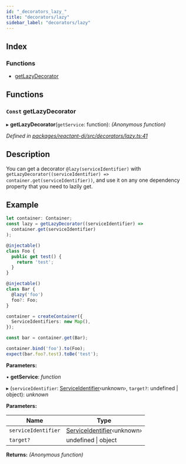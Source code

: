 ```yaml
---
id: "_decorators_lazy_"
title: "decorators/lazy"
sidebar_label: "decorators/lazy"
---
```


## Index

### Functions

* [getLazyDecorator](_decorators_lazy_.md#const-getlazydecorator)

## Functions

### `Const` getLazyDecorator

▸ **getLazyDecorator**(`getService`: function): *(Anonymous function)*

*Defined in [packages/reactant-di/src/decorators/lazy.ts:41](https://github.com/unadlib/reactant/blob/a019d587/packages/reactant-di/src/decorators/lazy.ts#L41)*

## Description

You can get a decorator `@lazy(serviceIdentifier)` with `getLazyDecorator((serviceIdentifier) => container.get(serviceIdentifier))`,
and use it on any one dependency property that you need to lazily get.

## Example

```ts
let container: Container;
const lazy = getLazyDecorator((serviceIdentifier) =>
  container.get(serviceIdentifier)
);

@injectable()
class Foo {
  public get test() {
    return 'test';
  }
}

@injectable()
class Bar {
  @lazy('foo')
  foo?: Foo;
}

container = createContainer({
  ServiceIdentifiers: new Map(),
});

const bar = container.get(Bar);

container.bind('foo').to(Foo);
expect(bar.foo?.test).toBe('test');
```

**Parameters:**

▪ **getService**: *function*

▸ (`serviceIdentifier`: [ServiceIdentifier](_interfaces_.md#serviceidentifier)‹unknown›, `target?`: undefined | object): *unknown*

**Parameters:**

Name | Type |
------ | ------ |
`serviceIdentifier` | [ServiceIdentifier](_interfaces_.md#serviceidentifier)‹unknown› |
`target?` | undefined &#124; object |

**Returns:** *(Anonymous function)*
